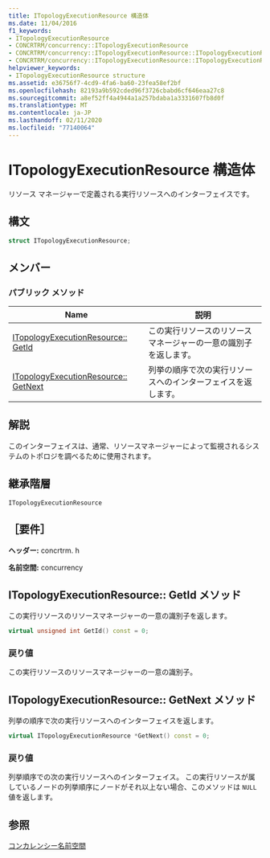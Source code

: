 ```yaml
---
title: ITopologyExecutionResource 構造体
ms.date: 11/04/2016
f1_keywords:
- ITopologyExecutionResource
- CONCRTRM/concurrency::ITopologyExecutionResource
- CONCRTRM/concurrency::ITopologyExecutionResource::ITopologyExecutionResource::GetId
- CONCRTRM/concurrency::ITopologyExecutionResource::ITopologyExecutionResource::GetNext
helpviewer_keywords:
- ITopologyExecutionResource structure
ms.assetid: e36756f7-4cd9-4fa6-ba60-23fea58ef2bf
ms.openlocfilehash: 82193a9b592cded96f3726cbabd6cf646eaa27c8
ms.sourcegitcommit: a8ef52ff4a4944a1a257bdaba1a3331607fb8d0f
ms.translationtype: MT
ms.contentlocale: ja-JP
ms.lasthandoff: 02/11/2020
ms.locfileid: "77140064"
---
```

# <a name="itopologyexecutionresource-structure"></a>ITopologyExecutionResource 構造体

リソース マネージャーで定義される実行リソースへのインターフェイスです。

## <a name="syntax"></a>構文

```cpp
struct ITopologyExecutionResource;
```

## <a name="members"></a>メンバー

### <a name="public-methods"></a>パブリック メソッド

|Name|説明|
|----------|-----------------|
|[ITopologyExecutionResource:: GetId](#getid)|この実行リソースのリソースマネージャーの一意の識別子を返します。|
|[ITopologyExecutionResource:: GetNext](#getnext)|列挙の順序で次の実行リソースへのインターフェイスを返します。|

## <a name="remarks"></a>解説

このインターフェイスは、通常、リソースマネージャーによって監視されるシステムのトポロジを調べるために使用されます。

## <a name="inheritance-hierarchy"></a>継承階層

`ITopologyExecutionResource`

## <a name="requirements"></a>［要件］

**ヘッダー:** concrtrm. h

**名前空間:** concurrency

## <a name="getid"></a>ITopologyExecutionResource:: GetId メソッド

この実行リソースのリソースマネージャーの一意の識別子を返します。

```cpp
virtual unsigned int GetId() const = 0;
```

### <a name="return-value"></a>戻り値

この実行リソースのリソースマネージャーの一意の識別子。

## <a name="getnext"></a>ITopologyExecutionResource:: GetNext メソッド

列挙の順序で次の実行リソースへのインターフェイスを返します。

```cpp
virtual ITopologyExecutionResource *GetNext() const = 0;
```

### <a name="return-value"></a>戻り値

列挙順序での次の実行リソースへのインターフェイス。 この実行リソースが属しているノードの列挙順序にノードがそれ以上ない場合、このメソッドは `NULL`値を返します。

## <a name="see-also"></a>参照

[コンカレンシー名前空間](concurrency-namespace.md)
